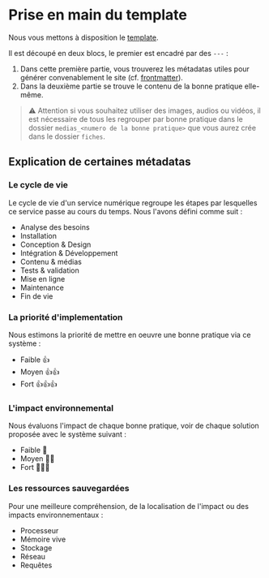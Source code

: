 # Prise en main du template

Nous vous mettons à disposition le [template](./TEMPLATE.md).

Il est découpé en deux blocs, le premier est encadré par des `---` :
1. Dans cette première partie, vous trouverez les métadatas utiles pour générer convenablement le site (cf. [frontmatter](https://frontmatter.codes)).
2. Dans la deuxième partie se trouve le contenu de la bonne pratique elle-même.

> ⚠️ Attention si vous souhaitez utiliser des images, audios ou vidéos, il est nécessaire de tous les regrouper par bonne pratique dans le dossier `medias_<numero de la bonne pratique>` que vous aurez crée dans le dossier `fiches`.

## Explication de certaines métadatas

### Le cycle de vie
Le cycle de vie d'un service numérique regroupe les étapes par lesquelles ce service passe au cours du temps.
Nous l'avons défini comme suit :
- Analyse des besoins
- Installation
- Conception & Design
- Intégration & Développement
- Contenu & médias
- Tests & validation
- Mise en ligne
- Maintenance
- Fin de vie

### La priorité d'implementation
Nous estimons la priorité de mettre en oeuvre une bonne pratique via ce système :
- Faible 👍
- Moyen 👍👍
- Fort 👍👍👍
  
### L'impact environnemental
Nous évaluons l'impact de chaque bonne pratique, voir de chaque solution proposée avec le système suivant :
 - Faible 🌱
 - Moyen 🌱🌱
 - Fort 🌱🌱🌱
  
### Les ressources sauvegardées
Pour une meilleure compréhension, de la localisation de l'impact ou des impacts environnementaux :
 - Processeur
 - Mémoire vive
 - Stockage
 - Réseau
 - Requêtes
